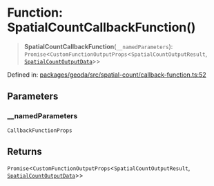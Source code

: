 # Function: SpatialCountCallbackFunction()

> **SpatialCountCallbackFunction**(`__namedParameters`): `Promise`\<`CustomFunctionOutputProps`\<`SpatialCountOutputResult`, [`SpatialCountOutputData`](../type-aliases/SpatialCountOutputData.md)\>\>

Defined in: [packages/geoda/src/spatial-count/callback-function.ts:52](https://github.com/GeoDaCenter/openassistant/blob/a9f2271d1019f6c25c10dd4b3bdb64fcf16999b2/packages/geoda/src/spatial-count/callback-function.ts#L52)

## Parameters

### \_\_namedParameters

`CallbackFunctionProps`

## Returns

`Promise`\<`CustomFunctionOutputProps`\<`SpatialCountOutputResult`, [`SpatialCountOutputData`](../type-aliases/SpatialCountOutputData.md)\>\>
